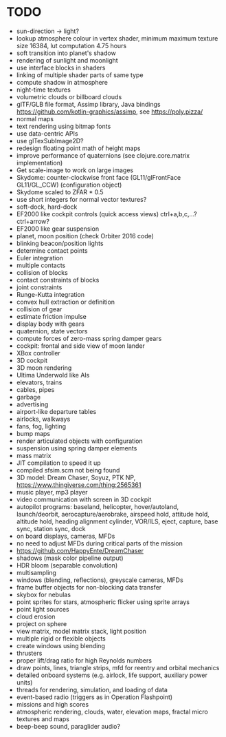 # TODO
* sun-direction -> light?
* lookup atmosphere colour in vertex shader, minimum maximum texture size 16384, lut computation 4.75 hours
* soft transition into planet's shadow
* rendering of sunlight and moonlight
* use interface blocks in shaders
* linking of multiple shader parts of same type
* compute shadow in atmosphere
* night-time textures
* volumetric clouds or billboard clouds
* glTF/GLB file format, Assimp library, Java bindings https://github.com/kotlin-graphics/assimp, see https://poly.pizza/
* normal maps
* text rendering using bitmap fonts
* use data-centric APIs
* use glTexSubImage2D?
* redesign floating point math of height maps
* improve performance of quaternions (see clojure.core.matrix implementation)
* Get scale-image to work on large images
* Skydome: counter-clockwise front face (GL11/glFrontFace GL11/GL\_CCW) (configuration object)
* Skydome scaled to ZFAR * 0.5
* use short integers for normal vector textures?
* soft-dock, hard-dock
* EF2000 like cockpit controls (quick access views) ctrl+a,b,c,...? ctrl+arrow?
* EF2000 like gear suspension
* planet, moon position (check Orbiter 2016 code)
* blinking beacon/position lights
* determine contact points
* Euler integration
* multiple contacts
* collision of blocks
* contact constraints of blocks
* joint constraints
* Runge-Kutta integration
* convex hull extraction or definition
* collision of gear
* estimate friction impulse
* display body with gears
* quaternion, state vectors
* compute forces of zero-mass spring damper gears
* cockpit: frontal and side view of moon lander
* XBox controller
* 3D cockpit
* 3D moon rendering
* Ultima Underwold like AIs
* elevators, trains
* cables, pipes
* garbage
* advertising
* airport-like departure tables
* airlocks, walkways
* fans, fog, lighting
* bump maps
* render articulated objects with configuration
* suspension using spring damper elements
* mass matrix
* JIT compilation to speed it up
* compiled sfsim.scm not being found
* 3D model: Dream Chaser, Soyuz, PTK NP, https://www.thingiverse.com/thing:2565361
* music player, mp3 player
* video communication with screen in 3D cockpit
* autopilot programs: baseland, helicopter, hover/autoland, launch/deorbit, aerocapture/aerobrake, airspeed hold, attitude hold, altitude hold, heading alignment cylinder, VOR/ILS, eject, capture, base sync, station sync, dock
* on board displays, cameras, MFDs
* no need to adjust MFDs during critical parts of the mission
* https://github.com/HappyEnte/DreamChaser
* shadows (mask color pipeline output)
* HDR bloom (separable convolution)
* multisampling
* windows (blending, reflections), greyscale cameras, MFDs
* frame buffer objects for non-blocking data transfer
* skybox for nebulas
* point sprites for stars, atmospheric flicker using sprite arrays
* point light sources
* cloud erosion
* project on sphere
* view matrix, model matrix stack, light position
* multiple rigid or flexible objects
* create windows using blending
* thrusters
* proper lift/drag ratio for high Reynolds numbers
* draw points, lines, triangle strips, mfd for reentry and orbital mechanics
* detailed onboard systems (e.g. airlock, life support, auxiliary power units)
* threads for rendering, simulation, and loading of data
* event-based radio (triggers as in Operation Flashpoint)
* missions and high scores
* atmospheric rendering, clouds, water, elevation maps, fractal micro textures and maps
* beep-beep sound, paraglider audio?
